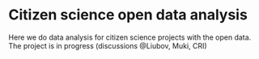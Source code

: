 # Citizen science open data analysis
Here we do data analysis for citizen science projects with the open data.
The project is in progress (discussions @Liubov, Muki, CRI)
